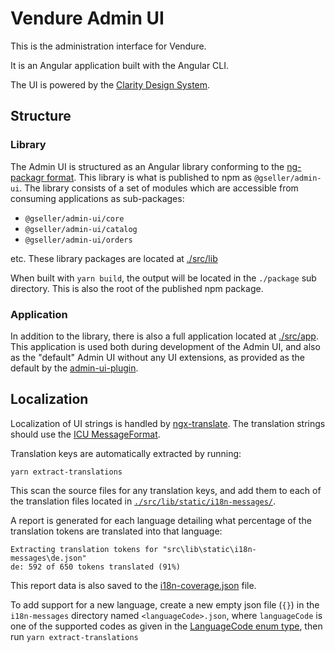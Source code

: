 # Vendure Admin UI

This is the administration interface for Vendure.

It is an Angular application built with the Angular CLI.

The UI is powered by the [Clarity Design System](https://clarity.design).

## Structure

### Library

The Admin UI is structured as an Angular library conforming to the [ng-packagr format](https://github.com/ng-packagr/ng-packagr). This library is what is published to npm as `@gseller/admin-ui`. The library consists
of a set of modules which are accessible from consuming applications as sub-packages:

* `@gseller/admin-ui/core`
* `@gseller/admin-ui/catalog`
* `@gseller/admin-ui/orders`

etc. These library packages are located at [./src/lib](./src/lib)

When built with `yarn build`, the output will be located in the `./package` sub directory. This is also the root of the published npm package.

### Application

In addition to the library, there is also a full application located at [./src/app](./src/app). This application is used both during development of the Admin UI, and also as the "default" Admin UI without any UI extensions, as provided as the default by the [admin-ui-plugin](../admin-ui-plugin).

## Localization

Localization of UI strings is handled by [ngx-translate](http://www.ngx-translate.com/). The translation strings should use the [ICU MessageFormat](http://userguide.icu-project.org/formatparse/messages).

Translation keys are automatically extracted by running:
```
yarn extract-translations
```
This scan the source files for any translation keys, and add them to each of the translation files located in [`./src/lib/static/i18n-messages/`](./src/lib/static/i18n-messages/).

A report is generated for each language detailing what percentage of the translation tokens are translated into that language:

```text
Extracting translation tokens for "src\lib\static\i18n-messages\de.json"
de: 592 of 650 tokens translated (91%)
```

This report data is also saved to the [i18n-coverage.json](./i18n-coverage.json) file.

To add support for a new language, create a new empty json file (`{}`) in the `i18n-messages` directory named `<languageCode>.json`, where `languageCode` is one of the supported codes as given in the [LanguageCode enum type](../core/src/api/schema/common/language-code.graphql), then run `yarn extract-translations`


